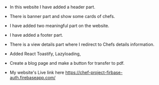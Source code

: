 - In this website I have added a header part.
- There is banner part and show some cards of chefs.
- I have added two meaningful part on the website.
- I have added a footer part.
- There is a view details part where I redirect to Chefs details information.
- Added React Toastify, Lazyloading,
- Create a blog page and make a button for transfer to pdf.

- My website's Live link here  https://chef-project-firbase-auth.firebaseapp.com/